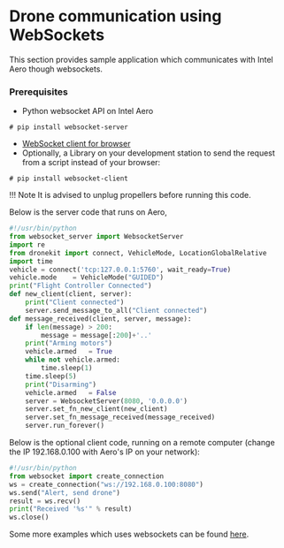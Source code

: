# Drone communication using WebSockets

This section provides sample application which communicates with Intel Aero though websockets.

### Prerequisites
* Python websocket API on Intel Aero
```console
# pip install websocket-server
```
* [WebSocket client for browser](https://chrome.google.com/webstore/detail/smart-websocket-client/omalebghpgejjiaoknljcfmglgbpocdp)
* Optionally, a Library on your development station to send the request from a script instead of your browser:
```
# pip install websocket-client
```

!!! Note
    It is advised to unplug propellers before running this code.

Below is the server code that runs on Aero,
```python
#!/usr/bin/python
from websocket_server import WebsocketServer
import re
from dronekit import connect, VehicleMode, LocationGlobalRelative
import time
vehicle = connect('tcp:127.0.0.1:5760', wait_ready=True)
vehicle.mode    = VehicleMode("GUIDED")
print("Flight Controller Connected")
def new_client(client, server):
    print("Client connected")
    server.send_message_to_all("Client connected")
def message_received(client, server, message):
    if len(message) > 200:
        message = message[:200]+'..'
    print("Arming motors")
    vehicle.armed   = True
    while not vehicle.armed:
        time.sleep(1)
    time.sleep(5)
    print("Disarming")
    vehicle.armed   = False
    server = WebsocketServer(8080, '0.0.0.0')
    server.set_fn_new_client(new_client)
    server.set_fn_message_received(message_received)
    server.run_forever()
```
Below is the optional client code, running on a remote computer (change the 
IP 192.168.0.100 with Aero's IP on your network):
```python
#!/usr/bin/python
from websocket import create_connection
ws = create_connection("ws://192.168.0.100:8080")
ws.send("Alert, send drone")
result = ws.recv()
print("Received '%s'" % result)
ws.close()
```
Some more examples which uses websockets can be found [here](https://github.com/01org/mavlink-router/tree/master/examples).
